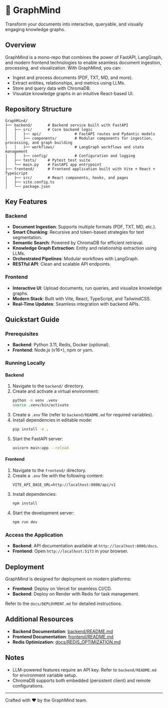 # 🧠 GraphMind

Transform your documents into interactive, queryable, and visually engaging knowledge graphs.

## Overview
GraphMind is a mono-repo that combines the power of FastAPI, LangGraph, and modern frontend technologies to enable seamless document ingestion, processing, and visualization. With GraphMind, you can:

- Ingest and process documents (PDF, TXT, MD, and more).
- Extract entities, relationships, and metrics using LLMs.
- Store and query data with ChromaDB.
- Visualize knowledge graphs in an intuitive React-based UI.

## Repository Structure

```
GraphMind/
├── backend/       # Backend service built with FastAPI
│   ├── src/       # Core backend logic
│   │   ├── api/               # FastAPI routes and Pydantic models
│   │   ├── components/        # Modular components for ingestion, processing, and graph building
│   │   ├── workflows/         # LangGraph workflows and state management
│   │   ├── config/            # Configuration and logging
│   ├── tests/     # Pytest test suite
│   └── main.py    # FastAPI app entrypoint
├── frontend/      # Frontend application built with Vite + React + TypeScript
│   ├── src/       # React components, hooks, and pages
│   ├── vite.config.ts
│   └── package.json
```

## Key Features

### Backend
- **Document Ingestion**: Supports multiple formats (PDF, TXT, MD, etc.).
- **Smart Chunking**: Recursive and token-based strategies for text segmentation.
- **Semantic Search**: Powered by ChromaDB for efficient retrieval.
- **Knowledge Graph Extraction**: Entity and relationship extraction using LLMs.
- **Orchestrated Pipelines**: Modular workflows with LangGraph.
- **RESTful API**: Clean and scalable API endpoints.

### Frontend
- **Interactive UI**: Upload documents, run queries, and visualize knowledge graphs.
- **Modern Stack**: Built with Vite, React, TypeScript, and TailwindCSS.
- **Real-Time Updates**: Seamless integration with backend APIs.

## Quickstart Guide

### Prerequisites
- **Backend**: Python 3.11, Redis, Docker (optional).
- **Frontend**: Node.js (v16+), npm or yarn.

### Running Locally

#### Backend
1. Navigate to the `backend/` directory.
2. Create and activate a virtual environment:
   ```bash
   python -m venv .venv
   source .venv/bin/activate
   ```
3. Create a `.env` file (refer to `backend/README.md` for required variables).
4. Install dependencies in editable mode:
   ```bash
   pip install -e .
   ```
5. Start the FastAPI server:
   ```bash
   uvicorn main:app --reload
   ```

#### Frontend
1. Navigate to the `frontend/` directory.
2. Create a `.env` file with the following content:
   ```env
   VITE_API_BASE_URL=http://localhost:8000/api/v1
   ```
3. Install dependencies:
   ```bash
   npm install
   ```
4. Start the development server:
   ```bash
   npm run dev
   ```

### Access the Application
- **Backend**: API documentation available at `http://localhost:8000/docs`.
- **Frontend**: Open `http://localhost:5173` in your browser.

## Deployment

GraphMind is designed for deployment on modern platforms:
- **Frontend**: Deploy on Vercel for seamless CI/CD.
- **Backend**: Deploy on Render with Redis for task management.

Refer to the `docs/DEPLOYMENT.md` for detailed instructions.

## Additional Resources

- **Backend Documentation**: [backend/README.md](backend/README.md)
- **Frontend Documentation**: [frontend/README.md](frontend/README.md)
- **Redis Optimization**: [docs/REDIS_OPTIMIZATION.md](docs/REDIS_OPTIMIZATION.md)

## Notes
- LLM-powered features require an API key. Refer to `backend/README.md` for environment variable setup.
- ChromaDB supports both embedded (persistent client) and remote configurations.

---

Crafted with ❤️ by the GraphMind team.


